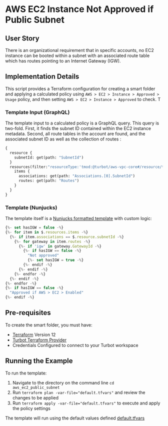 # AWS EC2 Instance Not Approved if Public Subnet

## User Story

There is an organizational requirement that in specific accounts, no EC2 instance can be booted within a subnet with an associated route table which has routes pointing to an Internet Gateway (IGW).

## Implementation Details

This script provides a Terraform configuration for creating a smart folder and applying a calculated policy using `AWS > EC2 > Instance > Approved > Usage` policy, and then setting `AWS > EC2 > Instance > Approved` to check. T

### Template Input (GraphQL)

The template input to a calculated policy is a GraphQL query.  This query is two-fold. First, it finds the subnet ID contained within the EC2 instance metadata. Second, all route tables in the account are found, and the associated subnet ID as well as the collection of routes :
```graphql
{
  resource {
    subnetId: get(path: "SubnetId")
  }
  resources(filter:"resourceType:'tmod:@turbot/aws-vpc-core#/resource/types/routeTable'") {
    items {
      associations: get(path: "Associations.[0].SubnetId")
      routes: get(path: "Routes")
    }
  }
}
```
### Template (Nunjucks)

The template itself is a [Nunjucks formatted template](https://mozilla.github.io/nunjucks/templating.html) with custom logic:
```js
{%- set hasIGW = false -%}
{%- for item in $.resources.items -%}
  {%- if item.associations == $.resource.subnetId -%}
    {%- for gateway in item.routes -%}
      {%- if 'igw' in gateway.GatewayId -%}
        {%- if hasIGW == false -%}
          "Not approved"
          {%- set hasIGW = true -%}
        {%- endif -%}
      {%- endif -%}
    {%- endfor -%}
  {%- endif -%}
{%- endfor -%}
{%- if hasIGW == false -%}
  "Approved if AWS > EC2 > Enabled"
{%- endif -%}
```

## Pre-requisites

To create the smart folder, you must have:
- [Terraform](https://www.terraform.io) Version 12
- [Turbot Terraform Provider](https://github.com/turbotio/terraform-provider-turbot)
- Credentials Configured to connect to your Turbot workspace

## Running the Example

To run the template:
1. Navigate to the directory on the command line `cd aws_ec2_public_subnet`
2. Run `terraform plan -var-file="default.tfvars"` and review the changes to be applied
3. Run `terraform apply -var-file="default.tfvars"` to execute and apply the policy settings

The template will run using the default values defined [default.tfvars](default.tfvars)
